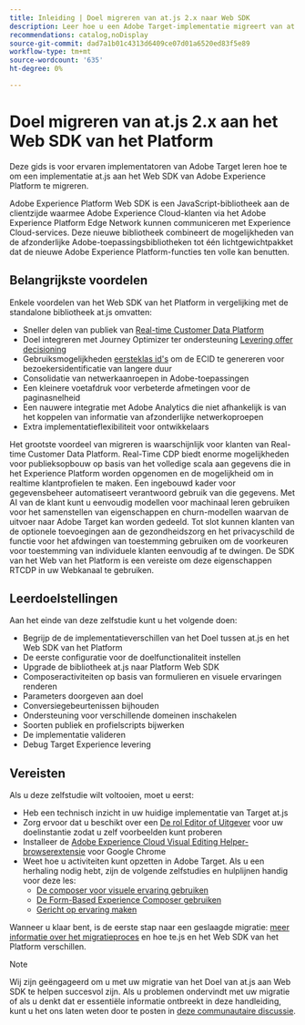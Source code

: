 ```yaml
---
title: Inleiding | Doel migreren van at.js 2.x naar Web SDK
description: Leer hoe u een Adobe Target-implementatie migreert van at.js 2.x naar Adobe Experience Platform Web SDK. De onderwerpen omvatten het laden van de bibliotheek JavaScript, het verzenden van parameters, het teruggeven activiteiten, en andere opmerkelijke callouts.
recommendations: catalog,noDisplay
source-git-commit: dad7a1b01c4313d6409ce07d01a6520ed83f5e89
workflow-type: tm+mt
source-wordcount: '635'
ht-degree: 0%

---
```


# Doel migreren van at.js 2.x aan het Web SDK van het Platform

Deze gids is voor ervaren implementatoren van Adobe Target leren hoe te om een implementatie at.js aan het Web SDK van Adobe Experience Platform te migreren.

Adobe Experience Platform Web SDK is een JavaScript-bibliotheek aan de clientzijde waarmee Adobe Experience Cloud-klanten via het Adobe Experience Platform Edge Network kunnen communiceren met Experience Cloud-services. Deze nieuwe bibliotheek combineert de mogelijkheden van de afzonderlijke Adobe-toepassingsbibliotheken tot één lichtgewichtpakket dat de nieuwe Adobe Experience Platform-functies ten volle kan benutten.

## Belangrijkste voordelen

Enkele voordelen van het Web SDK van het Platform in vergelijking met de standalone bibliotheek at.js omvatten:

* Sneller delen van publiek van [Real-time Customer Data Platform](https://experienceleague.adobe.com/docs/platform-learn/tutorials/experience-cloud/next-hit-personalization.html)
* Doel integreren met Journey Optimizer ter ondersteuning [Levering offer decisioning](https://experienceleague.adobe.com/docs/target/using/integrate/ajo/offer-decision.html)
* Gebruiksmogelijkheden [eersteklas id&#39;s](https://experienceleague.adobe.com/docs/platform-learn/data-collection/edge-network/generate-first-party-device-ids.html) om de ECID te genereren voor bezoekersidentificatie van langere duur
* Consolidatie van netwerkaanroepen in Adobe-toepassingen
* Een kleinere voetafdruk voor verbeterde afmetingen voor de paginasnelheid
* Een nauwere integratie met Adobe Analytics die niet afhankelijk is van het koppelen van informatie van afzonderlijke netwerkoproepen
* Extra implementatieflexibiliteit voor ontwikkelaars

Het grootste voordeel van migreren is waarschijnlijk voor klanten van Real-time Customer Data Platform. Real-Time CDP biedt enorme mogelijkheden voor publieksopbouw op basis van het volledige scala aan gegevens die in het Experience Platform worden opgenomen en de mogelijkheid om in realtime klantprofielen te maken. Een ingebouwd kader voor gegevensbeheer automatiseert verantwoord gebruik van die gegevens. Met AI van de klant kunt u eenvoudig modellen voor machinaal leren gebruiken voor het samenstellen van eigenschappen en churn-modellen waarvan de uitvoer naar Adobe Target kan worden gedeeld. Tot slot kunnen klanten van de optionele toevoegingen aan de gezondheidszorg en het privacyschild de functie voor het afdwingen van toestemming gebruiken om de voorkeuren voor toestemming van individuele klanten eenvoudig af te dwingen. De SDK van het Web van het Platform is een vereiste om deze eigenschappen RTCDP in uw Webkanaal te gebruiken.

## Leerdoelstellingen

Aan het einde van deze zelfstudie kunt u het volgende doen:

* Begrijp de de implementatieverschillen van het Doel tussen at.js en het Web SDK van het Platform
* De eerste configuratie voor de doelfunctionaliteit instellen
* Upgrade de bibliotheek at.js naar Platform Web SDK
* Composeractiviteiten op basis van formulieren en visuele ervaringen renderen
* Parameters doorgeven aan doel
* Conversiegebeurtenissen bijhouden
* Ondersteuning voor verschillende domeinen inschakelen
* Soorten publiek en profielscripts bijwerken
* De implementatie valideren
* Debug Target Experience levering


## Vereisten

Als u deze zelfstudie wilt voltooien, moet u eerst:

* Heb een technisch inzicht in uw huidige implementatie van Target at.js
* Zorg ervoor dat u beschikt over een [De rol Editor of Uitgever](https://experienceleague.adobe.com/docs/target/using/administer/manage-users/enterprise/properties-overview.html#section_8C425E43E5DD4111BBFC734A2B7ABC80) voor uw doelinstantie zodat u zelf voorbeelden kunt proberen
* Installeer de [Adobe Experience Cloud Visual Editing Helper-browserextensie](https://experienceleague.adobe.com/docs/target/using/experiences/vec/troubleshoot-composer/visual-editing-helper-extension.html) voor Google Chrome
* Weet hoe u activiteiten kunt opzetten in Adobe Target. Als u een herhaling nodig hebt, zijn de volgende zelfstudies en hulplijnen handig voor deze les:
   * [De composer voor visuele ervaring gebruiken](https://experienceleague.adobe.com/docs/target-learn/tutorials/experiences/use-the-visual-experience-composer.html)
   * [De Form-Based Experience Composer gebruiken](https://experienceleague.adobe.com/docs/target-learn/tutorials/experiences/use-the-form-based-experience-composer.html)
   * [Gericht op ervaring maken](https://experienceleague.adobe.com/docs/target-learn/tutorials/activities/create-experience-targeting-activities.html)

Wanneer u klaar bent, is de eerste stap naar een geslaagde migratie: [meer informatie over het migratieproces](migration-overview.md) en hoe te.js en het Web SDK van het Platform verschillen.

>[!NOTE]
>
>Wij zijn geëngageerd om u met uw migratie van het Doel van at.js aan Web SDK te helpen succesvol zijn. Als u problemen ondervindt met uw migratie of als u denkt dat er essentiële informatie ontbreekt in deze handleiding, kunt u het ons laten weten door te posten in [deze communautaire discussie](https://experienceleaguecommunities.adobe.com/t5/adobe-experience-platform-launch/tutorial-discussion-implement-adobe-experience-cloud-with-web/td-p/444996).